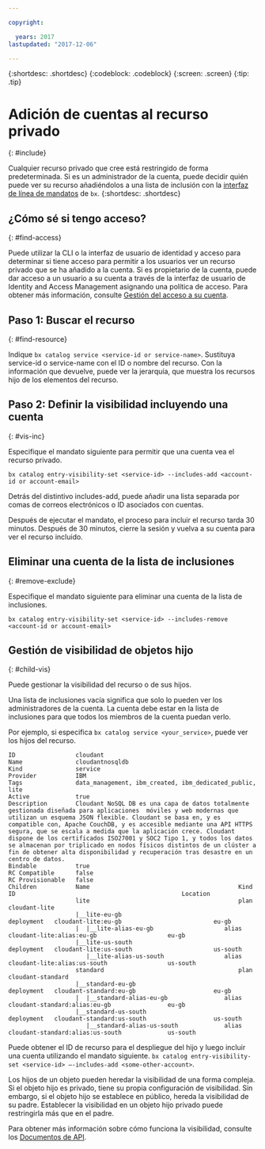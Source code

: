 ```yaml
---

copyright:

  years: 2017
lastupdated: "2017-12-06"

---
```


{:shortdesc: .shortdesc}
{:codeblock: .codeblock}
{:screen: .screen}
{:tip: .tip}

# Adición de cuentas al recurso privado
{: #include}

Cualquier recurso privado que cree está restringido de forma predeterminada. Si es un administrador de la cuenta, puede decidir quién puede ver su recurso añadiéndolos a una lista de inclusión con la [interfaz de línea de mandatos](/docs/cli/reference/bluemix_cli/bx_cli.html#bluemix_catalog_entry_visibility_set) de `bx`.
{:shortdesc: .shortdesc}

## ¿Cómo sé si tengo acceso?
{: #find-access}

Puede utilizar la CLI o la interfaz de usuario de identidad y acceso para determinar si tiene acceso para permitir a los usuarios ver un recurso privado que se ha añadido a la cuenta. Si es propietario de la cuenta, puede dar acceso a un usuario a su cuenta a través de la interfaz de usuario de Identity and Access Management asignando una política de acceso. Para obtener más información, consulte [Gestión del acceso a su cuenta](access.html).

## Paso 1: Buscar el recurso
{: #find-resource}

Indique `bx catalog service <service-id or service-name>`. Sustituya service-id o service-name con el ID o nombre del recurso. Con la información que devuelve, puede ver la jerarquía, que muestra los recursos hijo de los elementos del recurso.

## Paso 2: Definir la visibilidad incluyendo una cuenta
{: #vis-inc}

Especifique el mandato siguiente para permitir que una cuenta vea el recurso privado.

`bx catalog entry-visibility-set <service-id> --includes-add <account-id or account-email>`

Detrás del distintivo includes-add, puede añadir una lista separada por comas de correos electrónicos o ID asociados con cuentas.

Después de ejecutar el mandato, el proceso para incluir el recurso tarda 30 minutos. Después de 30 minutos, cierre la sesión y vuelva a su cuenta para ver el recurso incluido.

## Eliminar una cuenta de la lista de inclusiones
{: #remove-exclude}

Especifique el mandato siguiente para eliminar una cuenta de la lista de inclusiones.

`bx catalog entry-visibility-set <service-id> --includes-remove <account-id or account-email>`

## Gestión de visibilidad de objetos hijo
{: #child-vis}

Puede gestionar la visibilidad del recurso o de sus hijos.

Una lista de inclusiones vacía significa que solo lo pueden ver los administradores de la cuenta. La cuenta debe estar en la lista de inclusiones para que todos los miembros de la cuenta puedan verlo.

Por ejemplo, si especifica `bx catalog service <your_service>`, puede ver los hijos del recurso.

```
ID                 cloudant
Name               cloudantnosqldb
Kind               service
Provider           IBM
Tags               data_management, ibm_created, ibm_dedicated_public, lite
Active             true
Description        Cloudant NoSQL DB es una capa de datos totalmente gestionada diseñada para aplicaciones  móviles y web modernas que utilizan un esquema JSON flexible. Cloudant se basa en, y es compatible con, Apache CouchDB, y es accesible mediante una API HTTPS segura, que se escala a medida que la aplicación crece. Cloudant dispone de los certificados ISO27001 y SOC2 Tipo 1, y todos los datos se almacenan por triplicado en nodos físicos distintos de un clúster a fin de obtener alta disponibilidad y recuperación tras desastre en un centro de datos.
Bindable           true
RC Compatible      false
RC Provisionable   false
Children           Name                                          Kind         ID                                               Location
                   lite                                          plan         cloudant-lite
                   |__lite-eu-gb                             deployment   cloudant-lite:eu-gb                          eu-gb
                   |  |__lite-alias-eu-gb                    alias        cloudant-lite:alias:eu-gb                    eu-gb
                   |__lite-us-south                          deployment   cloudant-lite:us-south                       us-south
                      |__lite-alias-us-south                 alias        cloudant-lite:alias:us-south                 us-south
                   standard                                      plan         cloudant-standard
                   |__standard-eu-gb                         deployment   cloudant-standard:eu-gb                      eu-gb
                   |  |__standard-alias-eu-gb                alias        cloudant-standard:alias:eu-gb                eu-gb
                   |__standard-us-south                      deployment   cloudant-standard:us-south                   us-south
                      |__standard-alias-us-south             alias        cloudant-standard:alias:us-south             us-south
```

Puede obtener el ID de recurso para el despliegue del hijo y luego incluir una cuenta utilizando el mandato siguiente. `bx catalog entry-visibility-set <service-id> —-includes-add <some-other-account>`.

Los hijos de un objeto pueden heredar la visibilidad de una forma compleja. Si el objeto hijo es privado, tiene su propia configuración de visibilidad. Sin embargo, si el objeto hijo se establece en público, hereda la visibilidad de su padre. Establecer la visibilidad en un objeto hijo privado puede restringirla más que en el padre.

Para obtener más información sobre cómo funciona la visibilidad, consulte los [Documentos de API](https://console.bluemix.net/apidocs/682).
